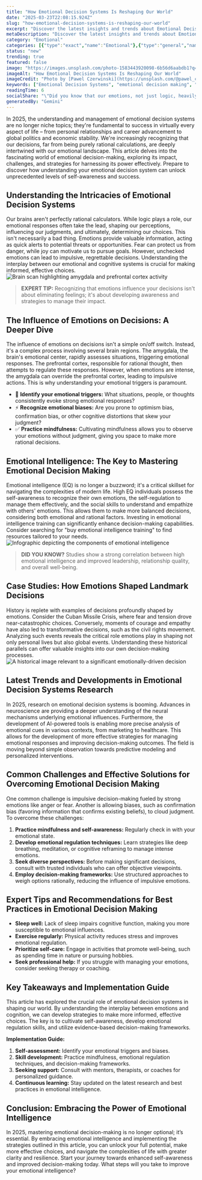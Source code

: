 ```yaml
---
title: "How Emotional Decision Systems Is Reshaping Our World"
date: "2025-03-23T22:08:15.924Z"
slug: "how-emotional-decision-systems-is-reshaping-our-world"
excerpt: "Discover the latest insights and trends about Emotional Decision Systems. This comprehensive guide covers everything you need to know about Emotional Decision Systems in 2025."
metaDescription: "Discover the latest insights and trends about Emotional Decision Systems. This comprehensive guide covers everything you need to know about Emotional Decis..."
category: "Emotional"
categories: [{"type":"exact","name":"Emotional"},{"type":"general","name":"Cognitive Science"},{"type":"medium","name":"Decision Making"},{"type":"specific","name":"Behavioral Economics"},{"type":"niche","name":"Prospect Theory"}]
status: "new"
trending: true
featured: false
image: "https://images.unsplash.com/photo-1583443920098-6b56d6aabdb1?q=85&w=1200&fit=max&fm=webp&auto=compress"
imageAlt: "How Emotional Decision Systems Is Reshaping Our World"
imageCredit: "Photo by [Pawel Czerwinski](https://unsplash.com/@pawel_czerwinski) on Unsplash"
keywords: ["Emotional Decision Systems", "emotional decision making", "emotional decision system", "influence of emotions on decisions", "emotional intelligence decision making", "how emotions affect choices", "buy emotional intelligence training", "overcome emotional decision making", "emotional decision making strategies", "best practices emotional decision making"]
readingTime: 6
socialShare: "\"Did you know that our emotions, not just logic, heavily influence even our biggest life decisions? Mastering emotional intelligence isn't just self-improvement; it's a key to unlocking success in 2025.\""
generatedBy: "Gemini"
---
```




In 2025, the understanding and management of emotional decision systems are no longer niche topics; they're fundamental to success in virtually every aspect of life – from personal relationships and career advancement to global politics and economic stability.  We're increasingly recognizing that our decisions, far from being purely rational calculations, are deeply intertwined with our emotional landscape. This article delves into the fascinating world of emotional decision-making, exploring its impact, challenges, and strategies for harnessing its power effectively.  Prepare to discover how understanding your emotional decision system can unlock unprecedented levels of self-awareness and success.

## Understanding the Intricacies of Emotional Decision Systems

Our brains aren't perfectly rational calculators.  While logic plays a role, our emotional responses often take the lead, shaping our perceptions, influencing our judgments, and ultimately, determining our choices.  This isn't necessarily a bad thing. Emotions provide valuable information, acting as quick alerts to potential threats or opportunities.  Fear can protect us from danger, while joy can motivate us to pursue goals.  However, unchecked emotions can lead to impulsive, regrettable decisions.  Understanding the interplay between our emotional and cognitive systems is crucial for making informed, effective choices. ![Brain scan highlighting amygdala and prefrontal cortex activity](https://images.unsplash.com/photo-1599831094105-64f7be4abdb3?q=85&w=1200&fit=max&fm=webp&auto=compress)

> **EXPERT TIP:** Recognizing that emotions influence your decisions isn't about eliminating feelings; it's about developing awareness and strategies to manage their impact.

## The Influence of Emotions on Decisions: A Deeper Dive

The influence of emotions on decisions isn't a simple on/off switch.  Instead, it's a complex process involving several brain regions. The amygdala, the brain's emotional center, rapidly assesses situations, triggering emotional responses. The prefrontal cortex, responsible for rational thought, then attempts to regulate these responses.  However, when emotions are intense, the amygdala can override the prefrontal cortex, leading to impulsive actions.  This is why understanding your emotional triggers is paramount.

* 🔑 **Identify your emotional triggers:** What situations, people, or thoughts consistently evoke strong emotional responses?
* ⚡ **Recognize emotional biases:** Are you prone to optimism bias, confirmation bias, or other cognitive distortions that skew your judgment?
* ✅ **Practice mindfulness:** Cultivating mindfulness allows you to observe your emotions without judgment, giving you space to make more rational decisions.

## Emotional Intelligence: The Key to Mastering Emotional Decision Making

Emotional intelligence (EQ) is no longer a buzzword; it's a critical skillset for navigating the complexities of modern life.  High EQ individuals possess the self-awareness to recognize their own emotions, the self-regulation to manage them effectively, and the social skills to understand and empathize with others' emotions.  This allows them to make more balanced decisions, considering both emotional and rational factors.  Investing in emotional intelligence training can significantly enhance decision-making capabilities.  Consider searching for "buy emotional intelligence training" to find resources tailored to your needs. ![Infographic depicting the components of emotional intelligence](https://images.unsplash.com/photo-1501719326211-cc2c472ebc9c?q=85&w=1200&fit=max&fm=webp&auto=compress)

> **DID YOU KNOW?** Studies show a strong correlation between high emotional intelligence and improved leadership, relationship quality, and overall well-being.

## Case Studies: How Emotions Shaped Landmark Decisions

History is replete with examples of decisions profoundly shaped by emotions.  Consider the Cuban Missile Crisis, where fear and tension drove near-catastrophic choices.  Conversely, moments of courage and empathy have also led to transformative decisions, such as the civil rights movement.  Analyzing such events reveals the critical role emotions play in shaping not only personal lives but also global events.  Understanding these historical parallels can offer valuable insights into our own decision-making processes. ![A historical image relevant to a significant emotionally-driven decision](https://images.unsplash.com/photo-1529079018732-bdb88456f8c2?q=85&w=1200&fit=max&fm=webp&auto=compress)

## Latest Trends and Developments in Emotional Decision Systems Research

In 2025, research on emotional decision systems is booming.  Advances in neuroscience are providing a deeper understanding of the neural mechanisms underlying emotional influences.  Furthermore, the development of AI-powered tools is enabling more precise analysis of emotional cues in various contexts, from marketing to healthcare.  This allows for the development of more effective strategies for managing emotional responses and improving decision-making outcomes.  The field is moving beyond simple observation towards predictive modeling and personalized interventions.

## Common Challenges and Effective Solutions for Overcoming Emotional Decision Making

One common challenge is impulsive decision-making fueled by strong emotions like anger or fear.  Another is allowing biases, such as confirmation bias (favoring information that confirms existing beliefs), to cloud judgment.  To overcome these challenges:

1. **Practice mindfulness and self-awareness:** Regularly check in with your emotional state.
2. **Develop emotional regulation techniques:**  Learn strategies like deep breathing, meditation, or cognitive reframing to manage intense emotions.
3. **Seek diverse perspectives:**  Before making significant decisions, consult with trusted individuals who can offer objective viewpoints.
4. **Employ decision-making frameworks:** Use structured approaches to weigh options rationally, reducing the influence of impulsive emotions.

## Expert Tips and Recommendations for Best Practices in Emotional Decision Making

* **Sleep well:** Lack of sleep impairs cognitive function, making you more susceptible to emotional influences.
* **Exercise regularly:** Physical activity reduces stress and improves emotional regulation.
* **Prioritize self-care:**  Engage in activities that promote well-being, such as spending time in nature or pursuing hobbies.
* **Seek professional help:** If you struggle with managing your emotions, consider seeking therapy or coaching.

## Key Takeaways and Implementation Guide

This article has explored the crucial role of emotional decision systems in shaping our world.  By understanding the interplay between emotions and cognition, we can develop strategies to make more informed, effective choices.  The key is to cultivate self-awareness, develop emotional regulation skills, and utilize evidence-based decision-making frameworks.

**Implementation Guide:**

1. **Self-assessment:** Identify your emotional triggers and biases.
2. **Skill development:**  Practice mindfulness, emotional regulation techniques, and decision-making frameworks.
3. **Seeking support:**  Consult with mentors, therapists, or coaches for personalized guidance.
4. **Continuous learning:** Stay updated on the latest research and best practices in emotional intelligence.

## Conclusion: Embracing the Power of Emotional Intelligence

In 2025, mastering emotional decision-making is no longer optional; it’s essential.  By embracing emotional intelligence and implementing the strategies outlined in this article, you can unlock your full potential, make more effective choices, and navigate the complexities of life with greater clarity and resilience.  Start your journey towards enhanced self-awareness and improved decision-making today.  What steps will you take to improve your emotional intelligence?

